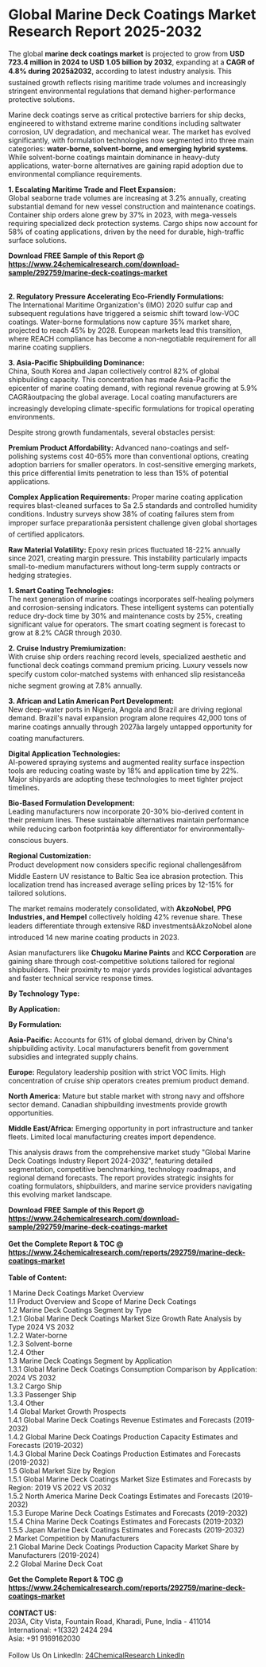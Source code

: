 <h1>Global Marine Deck Coatings Market Research Report 2025-2032</h1><p>The global <strong>marine deck coatings market</strong> is projected to grow from <strong>USD 723.4 million in 2024 to USD 1.05 billion by 2032</strong>, expanding at a <strong>CAGR of 4.8% during 2025â2032</strong>, according to latest industry analysis. This sustained growth reflects rising maritime trade volumes and increasingly stringent environmental regulations that demand higher-performance protective solutions.</p><p>Marine deck coatings serve as critical protective barriers for ship decks, engineered to withstand extreme marine conditions including saltwater corrosion, UV degradation, and mechanical wear. The market has evolved significantly, with formulation technologies now segmented into three main categories: <strong>water-borne, solvent-borne, and emerging hybrid systems</strong>. While solvent-borne coatings maintain dominance in heavy-duty applications, water-borne alternatives are gaining rapid adoption due to environmental compliance requirements.</p><p><strong>1. Escalating Maritime Trade and Fleet Expansion:</strong><br>
Global seaborne trade volumes are increasing at 3.2% annually, creating substantial demand for new vessel construction and maintenance coatings. Container ship orders alone grew by 37% in 2023, with mega-vessels requiring specialized deck protection systems. Cargo ships now account for 58% of coating applications, driven by the need for durable, high-traffic surface solutions.</p><div><b>Download FREE Sample of this Report @ 
            <a href="https://www.24chemicalresearch.com/download-sample/292759/marine-deck-coatings-market">
            https://www.24chemicalresearch.com/download-sample/292759/marine-deck-coatings-market</a></b></div><br><p><strong>2. Regulatory Pressure Accelerating Eco-Friendly Formulations:</strong><br>
The International Maritime Organization's (IMO) 2020 sulfur cap and subsequent regulations have triggered a seismic shift toward low-VOC coatings. Water-borne formulations now capture 35% market share, projected to reach 45% by 2028. European markets lead this transition, where REACH compliance has become a non-negotiable requirement for all marine coating suppliers.</p><p><strong>3. Asia-Pacific Shipbuilding Dominance:</strong><br>
China, South Korea and Japan collectively control 82% of global shipbuilding capacity. This concentration has made Asia-Pacific the epicenter of marine coating demand, with regional revenue growing at 5.9% CAGRâoutpacing the global average. Local coating manufacturers are increasingly developing climate-specific formulations for tropical operating environments.</p><p>Despite strong growth fundamentals, several obstacles persist:</p><p><strong>Premium Product Affordability:</strong> Advanced nano-coatings and self-polishing systems cost 40-65% more than conventional options, creating adoption barriers for smaller operators. In cost-sensitive emerging markets, this price differential limits penetration to less than 15% of potential applications.</p><p><strong>Complex Application Requirements:</strong> Proper marine coating application requires blast-cleaned surfaces to Sa 2.5 standards and controlled humidity conditions. Industry surveys show 38% of coating failures stem from improper surface preparationâa persistent challenge given global shortages of certified applicators.</p><p><strong>Raw Material Volatility:</strong> Epoxy resin prices fluctuated 18-22% annually since 2021, creating margin pressure. This instability particularly impacts small-to-medium manufacturers without long-term supply contracts or hedging strategies.</p><p><strong>1. Smart Coating Technologies:</strong><br>
The next generation of marine coatings incorporates self-healing polymers and corrosion-sensing indicators. These intelligent systems can potentially reduce dry-dock time by 30% and maintenance costs by 25%, creating significant value for operators. The smart coating segment is forecast to grow at 8.2% CAGR through 2030.</p><p><strong>2. Cruise Industry Premiumization:</strong><br>
With cruise ship orders reaching record levels, specialized aesthetic and functional deck coatings command premium pricing. Luxury vessels now specify custom color-matched systems with enhanced slip resistanceâa niche segment growing at 7.8% annually.</p><p><strong>3. African and Latin American Port Development:</strong><br>
New deep-water ports in Nigeria, Angola and Brazil are driving regional demand. Brazil's naval expansion program alone requires 42,000 tons of marine coatings annually through 2027âa largely untapped opportunity for coating manufacturers.</p><p><strong>Digital Application Technologies:</strong><br>
	AI-powered spraying systems and augmented reality surface inspection tools are reducing coating waste by 18% and application time by 22%. Major shipyards are adopting these technologies to meet tighter project timelines.</p><p><strong>Bio-Based Formulation Development:</strong><br>
	Leading manufacturers now incorporate 20-30% bio-derived content in their premium lines. These sustainable alternatives maintain performance while reducing carbon footprintâa key differentiator for environmentally-conscious buyers.</p><p><strong>Regional Customization:</strong><br>
	Product development now considers specific regional challengesâfrom Middle Eastern UV resistance to Baltic Sea ice abrasion protection. This localization trend has increased average selling prices by 12-15% for tailored solutions.</p><p>The market remains moderately consolidated, with <strong>AkzoNobel, PPG Industries, and Hempel</strong> collectively holding 42% revenue share. These leaders differentiate through extensive R&amp;D investmentsâAkzoNobel alone introduced 14 new marine coating products in 2023.</p><p>Asian manufacturers like <strong>Chugoku Marine Paints</strong> and <strong>KCC Corporation</strong> are gaining share through cost-competitive solutions tailored for regional shipbuilders. Their proximity to major yards provides logistical advantages and faster technical service response times.</p><p><strong>By Technology Type:</strong></p><p><strong>By Application:</strong></p><p><strong>By Formulation:</strong></p><p><strong>Asia-Pacific:</strong> Accounts for 61% of global demand, driven by China's shipbuilding activity. Local manufacturers benefit from government subsidies and integrated supply chains.</p><p><strong>Europe:</strong> Regulatory leadership position with strict VOC limits. High concentration of cruise ship operators creates premium product demand.</p><p><strong>North America:</strong> Mature but stable market with strong navy and offshore sector demand. Canadian shipbuilding investments provide growth opportunities.</p><p><strong>Middle East/Africa:</strong> Emerging opportunity in port infrastructure and tanker fleets. Limited local manufacturing creates import dependence.</p><p>This analysis draws from the comprehensive market study "Global Marine Deck Coatings Industry Report 2024-2032", featuring detailed segmentation, competitive benchmarking, technology roadmaps, and regional demand forecasts. The report provides strategic insights for coating formulators, shipbuilders, and marine service providers navigating this evolving market landscape.</p><div><b>Download FREE Sample of this Report @ 
            <a href="https://www.24chemicalresearch.com/download-sample/292759/marine-deck-coatings-market">
            https://www.24chemicalresearch.com/download-sample/292759/marine-deck-coatings-market</a></b></div><br><div><b>Get the Complete Report & TOC @ 
            <a href="https://www.24chemicalresearch.com/reports/292759/marine-deck-coatings-market">
            https://www.24chemicalresearch.com/reports/292759/marine-deck-coatings-market</a></b></div><br>
            <b>Table of Content:</b><p>1 Marine Deck Coatings Market Overview<br />
    1.1 Product Overview and Scope of Marine Deck Coatings<br />
    1.2 Marine Deck Coatings Segment by Type<br />
        1.2.1 Global Marine Deck Coatings Market Size Growth Rate Analysis by Type 2024 VS 2032<br />
        1.2.2 Water-borne<br />
        1.2.3 Solvent-borne<br />
        1.2.4 Other<br />
    1.3 Marine Deck Coatings Segment by Application<br />
        1.3.1 Global Marine Deck Coatings Consumption Comparison by Application: 2024 VS 2032<br />
        1.3.2 Cargo Ship<br />
        1.3.3 Passenger Ship<br />
        1.3.4 Other<br />
    1.4 Global Market Growth Prospects<br />
        1.4.1 Global Marine Deck Coatings Revenue Estimates and Forecasts (2019-2032)<br />
        1.4.2 Global Marine Deck Coatings Production Capacity Estimates and Forecasts (2019-2032)<br />
        1.4.3 Global Marine Deck Coatings Production Estimates and Forecasts (2019-2032)<br />
    1.5 Global Market Size by Region<br />
        1.5.1 Global Marine Deck Coatings Market Size Estimates and Forecasts by Region: 2019 VS 2022 VS 2032<br />
        1.5.2 North America Marine Deck Coatings Estimates and Forecasts (2019-2032)<br />
        1.5.3 Europe Marine Deck Coatings Estimates and Forecasts (2019-2032)<br />
        1.5.4 China Marine Deck Coatings Estimates and Forecasts (2019-2032)<br />
        1.5.5 Japan Marine Deck Coatings Estimates and Forecasts (2019-2032)<br />
2 Market Competition by Manufacturers<br />
    2.1 Global Marine Deck Coatings Production Capacity Market Share by Manufacturers (2019-2024)<br />
    2.2 Global Marine Deck Coat</p><div><b>Get the Complete Report & TOC @ 
            <a href="https://www.24chemicalresearch.com/reports/292759/marine-deck-coatings-market">
            https://www.24chemicalresearch.com/reports/292759/marine-deck-coatings-market</a></b></div><br><b>CONTACT US:</b><br>
            203A, City Vista, Fountain Road, Kharadi, Pune, India - 411014<br>
            International: +1(332) 2424 294<br>
            Asia: +91 9169162030 <br><br>
            Follow Us On LinkedIn: <a href="https://www.linkedin.com/company/24chemicalresearch/">24ChemicalResearch LinkedIn</a>